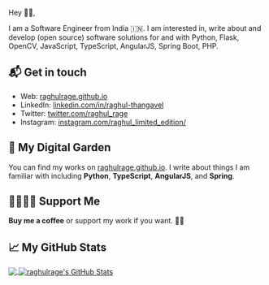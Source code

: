 

Hey 👋🏻,

I am a Software Engineer from India 🇮🇳. I am interested in, write about and develop (open source) software solutions for and with Python, Flask, OpenCV, JavaScript, TypeScript, AngularJS, Spring Boot, PHP.


## 📬 Get in touch

- Web: [raghulrage.github.io](https://raghulrage.github.io/)
- LinkedIn: [linkedin.com/in/raghul-thangavel](https://www.linkedin.com/in/raghul-thangavel-0b263b188/)
- Twitter: [twitter.com/raghul_rage](https://twitter.com/raghul_rage)
- Instagram: [instagram.com/raghul_limited_edition/](https://www.instagram.com/raghul_limited_edition/)


## 🌳 My Digital Garden

You can find my works on [raghulrage.github.io](https://raghulrage.github.io/). I write about things
I am familiar with including **Python**, **TypeScript**, **AngularJS**, and
**Spring**. 

## 🤜🏻🤛🏻 Support Me

**Buy me a coffee** or support my work if you want. 🙏🏻


## &#x1f4c8; My GitHub Stats

<a href="https://github.com/raghulrage">
  <img align="center" src="https://github-readme-stats.vercel.app/api/top-langs/?username=raghulrage&hide=java,html&title_color=ffffff&text_color=c9cacc&icon_color=2bbc8a&bg_color=1d1f21" />
</a>

<a href="https://github.com/raghulrage">
  <img align="center" src="https://github-readme-stats.vercel.app/api?username=raghulrage&show_icons=true&line_height=27&count_private=true&title_color=ffffff&text_color=c9cacc&icon_color=2bbc8a&bg_color=1d1f21" alt="raghulrage's GitHub Stats" />
</a>


